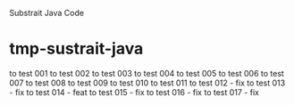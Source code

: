 Substrait Java Code
# tmp-sustrait-java

to test 001
to test 002
to test 003
to test 004
to test 005
to test 006
to test 007
to test 008
to test 009
to test 010
to test 011
to test 012 - fix
to test 013 - fix
to test 014 - feat
to test 015 - fix
to test 016 - fix
to test 017 - fix
